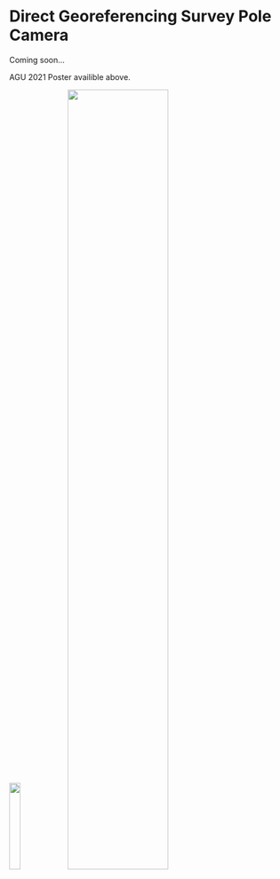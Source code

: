 # Direct Georeferencing Survey Pole Camera

Coming soon...

AGU 2021 Poster availible above.

<img src="https://github.com/geojames/PoleCam/blob/main/images/PXL_20210403_200113376.jpg"  width="20%"> <img src="https://github.com/geojames/PoleCam/blob/main/images/Dietrich_AGU_2021_preview.jpg"  width="60%">
